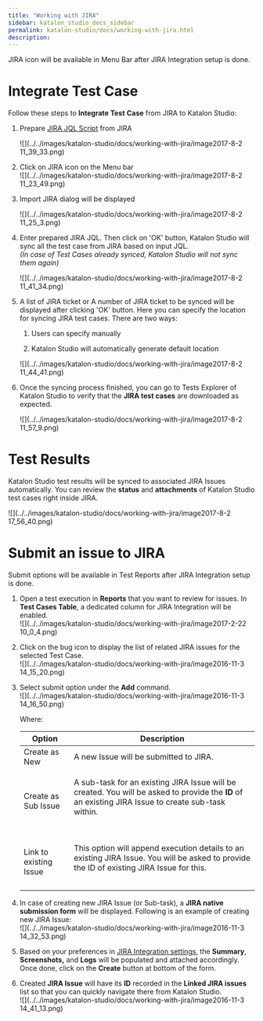 ```yaml
---
title: "Working with JIRA" 
sidebar: katalon_studio_docs_sidebar
permalink: katalon-studio/docs/working-with-jira.html 
description: 
---
```

JIRA icon will be available in Menu Bar after JIRA Integration setup is done.

Integrate Test Case
===================

Follow these steps to **Integrate Test** **Case** from JIRA to Katalon Studio:

1.  Prepare [JIRA JQL Script](https://confluence.atlassian.com/jirasoftwarecloud/advanced-searching-764478330.html) from JIRA  
      
    ![](../../images/katalon-studio/docs/working-with-jira/image2017-8-2 11_39_33.png)  
      
    
2.  Click on JIRA icon on the Menu bar    
    ![](../../images/katalon-studio/docs/working-with-jira/image2017-8-2 11_23_49.png)  
      
    
3.  Import JIRA dialog will be displayed  
      
    ![](../../images/katalon-studio/docs/working-with-jira/image2017-8-2 11_25_3.png)  
      
    
4.  Enter prepared JIRA JQL. Then click on 'OK' button, Katalon Studio will sync all the test case from JIRA based on input JQL.  
    _(In case of Test Cases already synced, Katalon Studio will not sync them again)_  
      
    ![](../../images/katalon-studio/docs/working-with-jira/image2017-8-2 11_41_34.png)  
      
    
5.  A list of JIRA ticket or A number of JIRA ticket to be synced will be displayed after clicking 'OK' button. Here you can specify the location for syncing JIRA test cases. There are two ways:
    
    1.  Users can specify manually
        
    2.  Katalon Studio will automatically generate default location
        
    
      
    ![](../../images/katalon-studio/docs/working-with-jira/image2017-8-2 11_44_41.png)
    
6.  Once the syncing process finished, you can go to Tests Explorer of Katalon Studio to verify that the **JIRA test cases** are downloaded as expected.
    
    ![](../../images/katalon-studio/docs/working-with-jira/image2017-8-2 11_57_9.png)
    

Test Results
============

Katalon Studio test results will be synced to associated JIRA Issues automatically. You can review the **status** and **attachments** of Katalon Studio test cases right inside JIRA.

![](../../images/katalon-studio/docs/working-with-jira/image2017-8-2 17_56_40.png)

Submit an issue to JIRA
=======================

Submit options will be available in Test Reports after JIRA Integration setup is done.

1.  Open a test execution in **Reports** that you want to review for issues. In **Test Cases Table**, a dedicated column for JIRA Integration will be enabled.  
    ![](../../images/katalon-studio/docs/working-with-jira/image2017-2-22 10_0_4.png)  
      
    
2.  Click on the bug icon to display the list of related JIRA issues for the selected Test Case.  
    ![](../../images/katalon-studio/docs/working-with-jira/image2016-11-3 14_15_20.png)  
      
    
3.  Select submit option under the **Add** command.  
    ![](../../images/katalon-studio/docs/working-with-jira/image2016-11-3 14_16_50.png)
    
    Where:
    
    <table><thead><tr><th>Option</th><th>Description</th></tr></thead><tbody><tr><td>Create as New</td><td>A new Issue will be submitted to JIRA.</td></tr><tr><td>Create as Sub Issue</td><td><div><p>A sub-task for an existing JIRA Issue will be created. You will be asked to provide the <strong>ID</strong> of an existing JIRA Issue to create sub-task within.</p><p><span><img></span></p></div></td></tr><tr><td>Link to existing Issue</td><td><div><p><span>This option will append execution details to an existing JIRA Issue. You will be asked to provide the ID of existing JIRA Issue for this.</span></p><p><span><span><img></span></span></p></div></td></tr></tbody></table>
    
4.  In case of creating new JIRA Issue (or Sub-task), a **JIRA native submission form** will be displayed. Following is an example of creating new JIRA Issue:  
    ![](../../images/katalon-studio/docs/working-with-jira/image2016-11-3 14_32_53.png)  
      
    
5.  Based on your preferences in [JIRA Integration settings](#WorkingwithJIRA-Configuration), the **Summary**, **Screenshots,** and **Logs** will be populated and attached accordingly. Once done, click on the **Create** button at bottom of the form.  
      
    
6.  Created **JIRA Issue** will have its **ID** recorded in the **Linked JIRA issues** list so that you can quickly navigate there from Katalon Studio.  
    ![](../../images/katalon-studio/docs/working-with-jira/image2016-11-3 14_41_13.png)
